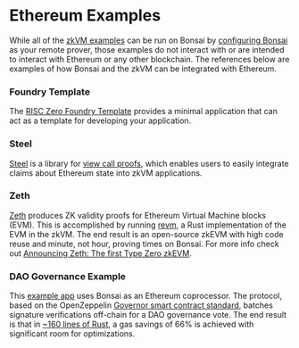 # Ethereum Examples

While all of the [zkVM examples][zkvm-examples] can be run on Bonsai by [configuring Bonsai][remote-proving] as your remote prover, those examples do not interact with or are intended to interact with Ethereum or any other blockchain. The references below are examples of how Bonsai and the zkVM can be integrated with Ethereum.

### Foundry Template

The [RISC Zero Foundry Template][foundry-template] provides a minimal application that can act as a template for developing your application.

### Steel

[Steel][steel-repo] is a library for [view call proofs][steel-blog], which enables users to easily integrate claims about Ethereum state into zkVM applications.

### Zeth

[Zeth][zeth-repo] produces ZK validity proofs for Ethereum Virtual Machine blocks (EVM). This is accomplished by running [revm], a Rust implementation of the EVM in the zkVM. The end result is an open-source zkEVM with high code reuse and minute, not hour, proving times on Bonsai. For more info check out [Announcing Zeth: The first Type Zero zkEVM][zeth-article].

### DAO Governance Example

This [example app][governance-example] uses Bonsai as an Ethereum coprocessor. The protocol, based on the OpenZeppelin [Governor smart contract standard], batches signature verifications off-chain for a DAO governance vote. The end result is that in [\~160 lines of Rust][signature-aggregation], a gas savings of 66% is achieved with significant room for optimizations.

[zkvm-examples]: /api/zkvm/examples.md
[remote-proving]: ../generating-proofs/remote-proving.md
[zeth-repo]: https://github.com/risc0/zeth
[revm]: https://crates.io/crates/revm
[zeth-article]: https://www.risczero.com/news/zeth-release
[governance-example]: https://github.com/risc0/risc0/tree/release-0.20/bonsai/examples/governance
[Governor smart contract standard]: https://docs.openzeppelin.com/contracts/4.x/api/governance
[signature-aggregation]: https://github.com/risc0/risc0/blob/release-0.20/bonsai/examples/governance/methods/guest/src/bin/finalize_votes.rs
[foundry-template]: https://github.com/risc0/risc0-foundry-template
[steel-repo]: https://crates.io/crates/risc0-steel
[steel-blog]: https://www.risczero.com/blog/introducing-steel
